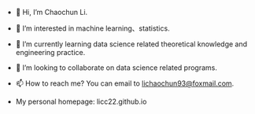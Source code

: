 - 👋 Hi, I’m Chaochun Li.
- 👀 I’m interested in machine learning、statistics.
- 🌱 I’m currently learning data science related theoretical knowledge and engineering practice.
- 💞️ I’m looking to collaborate on data science related programs.
- 📫 How to reach me? You can email to lichaochun93@foxmail.com.


- My personal homepage: licc22.github.io
<!---
licc22/licc22 is a ✨ special ✨ repository because its `README.md` (this file) appears on your GitHub profile.
You can click the Preview link to take a look at your changes.
--->
